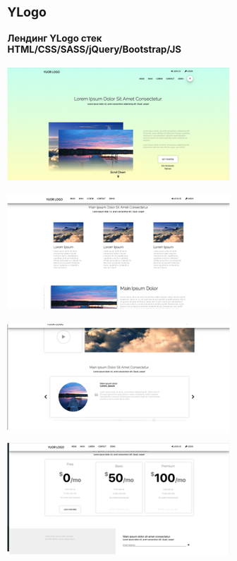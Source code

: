 # YLogo

Лендинг YLogo
стек HTML/CSS/SASS/jQuery/Bootstrap/JS
---------- 
![alt text](img/scrin1.png)
---------- 
![alt text](img/scrin2.png)
---------- 
![alt text](img/scrin3.png)
---------- 
![alt text](img/scrin4.png)